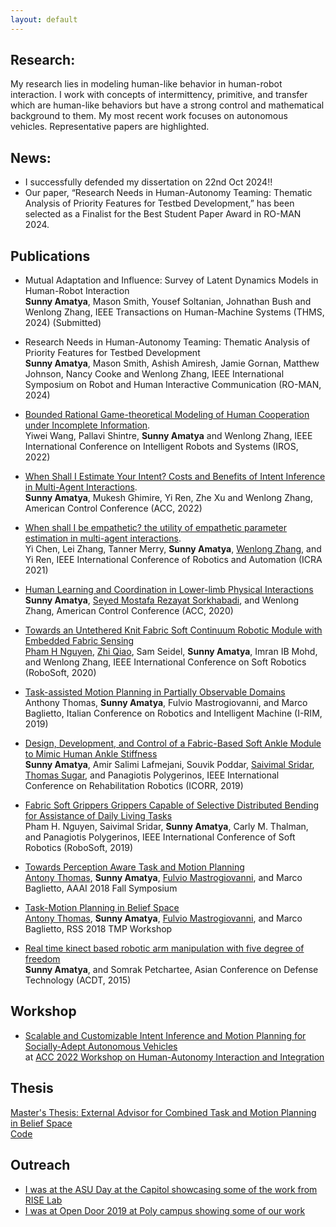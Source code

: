 ```yaml
---
layout: default
---
```

## Research:
My research lies in modeling human-like behavior in human-robot interaction. I work with concepts of intermittency, primitive, and transfer which are human-like behaviors but have a strong control and mathematical background to them. 
My most recent work focuses on autonomous vehicles. Representative papers are highlighted.

## News:
*	I successfully defended my dissertation on 22nd Oct 2024!!
*	Our paper, “Research Needs in Human-Autonomy Teaming: Thematic Analysis of Priority Features for Testbed Development,” has been selected as a Finalist for the Best Student Paper Award in RO-MAN 2024.


## Publications
*	Mutual Adaptation and Influence: Survey of Latent Dynamics Models in Human-Robot Interaction\
	**Sunny Amatya**, Mason Smith, Yousef Soltanian, Johnathan Bush and Wenlong Zhang, IEEE Transactions on Human-Machine Systems (THMS, 2024) (Submitted)

*	Research Needs in Human-Autonomy Teaming: Thematic Analysis of Priority Features for Testbed Development\
	**Sunny Amatya**, Mason Smith, Ashish Amiresh, Jamie Gornan, Matthew Johnson, Nancy Cooke and Wenlong Zhang, IEEE International Symposium on Robot and Human Interactive Communication (RO-MAN, 2024)

*	[Bounded Rational Game-theoretical Modeling of Human Cooperation under Incomplete Information](https://ieeexplore.ieee.org/abstract/document/9982108?casa_token=9LtQOX7vYeQAAAAA:YQrLBsF3pwN4DzzO6mcMP20JMykz-60PnWmeC_5HM16WHCJwB-B2qfEgevV56GldNjvcXQVcBQ).\
	Yiwei Wang, Pallavi Shintre, **Sunny Amatya** and Wenlong Zhang, IEEE International Conference on Intelligent Robots and Systems (IROS, 2022)
	
*	[When Shall I Estimate Your Intent? Costs and Benefits of Intent Inference in Multi-Agent Interactions](https://ieeexplore.ieee.org/abstract/document/9867155?casa_token=bXavV3t5vs8AAAAA:CPtGpS_uf00ZySmuC7OxByo9mX--diwEMspS0YjlrddiEm2iDkAR4Kn4ZkSCHFn08o0cPBkzag).\
	**Sunny Amatya**, Mukesh Ghimire, Yi Ren, Zhe Xu and Wenlong Zhang, American Control Conference (ACC, 2022)

*   [When shall I be empathetic? the utility of empathetic parameter estimation in multi-agent interactions](https://ieeexplore.ieee.org/stamp/stamp.jsp?arnumber=9561079).\
	Yi Chen, Lei Zhang, Tanner Merry, **Sunny Amatya**, [Wenlong Zhang](https://scholar.google.com/citations?user=S2xHIfoAAAAJ&hl=en&oi=ao), and Yi Ren, IEEE International Conference of Robotics and Automation (ICRA 2021)
	
*   [Human Learning and Coordination in Lower-limb Physical Interactions](https://ieeexplore.ieee.org/stamp/stamp.jsp?arnumber=9147738)\
	**Sunny Amatya**, [Seyed Mostafa Rezayat Sorkhabadi](https://www.linkedin.com/in/mostafa-rezayat-37897358/), and Wenlong Zhang,	American Control Conference (ACC, 2020)
	
*   [Towards an Untethered Knit Fabric Soft Continuum Robotic Module with Embedded Fabric Sensing](https://ieeexplore.ieee.org/stamp/stamp.jsp?arnumber=9116025)\
	[Pham H Nguyen](https://sites.google.com/view/mechphnguyen/home?authuser=0), [Zhi Qiao](https://scholar.google.com/citations?user=LZCFHPQAAAAJ&hl=en), Sam Seidel, **Sunny Amatya**, Imran IB Mohd, and Wenlong Zhang, IEEE International Conference on Soft Robotics (RoboSoft, 2020)
	
*	[Task-assisted Motion Planning in Partially Observable Domains](https://arxiv.org/pdf/1908.10227.pdf)\
	Anthony Thomas, **Sunny Amatya**, Fulvio Mastrogiovanni, and Marco Baglietto, Italian Conference on Robotics and Intelligent Machine (I-RIM, 2019)
	
*	[Design, Development, and Control of a Fabric-Based Soft Ankle Module to Mimic Human Ankle Stiffness](https://ieeexplore.ieee.org/abstract/document/8779495)\
	**Sunny Amatya**, Amir Salimi Lafmejani, Souvik Poddar, [Saivimal Sridar](https://scholar.google.com/citations?user=hKUvvEkAAAAJ&hl=en&oi=ao), [Thomas Sugar](https://scholar.google.com/citations?user=xm3gDhoAAAAJ&hl=en&oi=ao), and Panagiotis Polygerinos, IEEE International Conference on Rehabilitation Robotics (ICORR, 2019)
	
*	[Fabric Soft Grippers Grippers Capable of Selective Distributed Bending for Assistance of Daily Living Tasks](https://ieeexplore.ieee.org/stamp/stamp.jsp?arnumber=8722758)\
	Pham H. Nguyen, Saivimal Sridar, **Sunny Amatya**, Carly M. Thalman, and Panagiotis Polygerinos, IEEE International Conference of Soft Robotics (RoboSoft, 2019)
	
*	[Towards Perception Aware Task and Motion Planning](https://www.researchgate.net/profile/Antony-Thomas-3/publication/329399485_Towards_Perception_Aware_Task-Motion_Planning/links/5c06898d299bf169ae316c84/Towards-Perception-Aware-Task-Motion-Planning.pdf)\
	[Antony Thomas](https://scholar.google.com/citations?user=aPSLBVUAAAAJ&hl=en&oi=sra), **Sunny Amatya**, [Fulvio Mastrogiovanni](https://scholar.google.com/citations?user=9dRRzV0AAAAJ&hl=en&oi=sra), and Marco Baglietto, AAAI 2018 Fall Symposium
	
*	[Task-Motion Planning in Belief Space](http://www.neil.dantam.name/2018/rss-tmp-workshop/thomas.pdf)\
	[Antony Thomas](https://scholar.google.com/citations?user=aPSLBVUAAAAJ&hl=en&oi=sra), **Sunny Amatya**, [Fulvio Mastrogiovanni](https://scholar.google.com/citations?user=9dRRzV0AAAAJ&hl=en&oi=sra), and Marco Baglietto, RSS 2018 TMP Workshop
	
* 	[Real time kinect based robotic arm manipulation with five degree of freedom](https://ieeexplore.ieee.org/stamp/stamp.jsp?arnumber=7111574)\
	**Sunny Amatya**, and Somrak Petchartee, Asian Conference on Defense Technology (ACDT, 2015)

## Workshop
*	[Scalable and Customizable Intent Inference and Motion Planning for Socially-Adept Autonomous Vehicles](/assets/ACC_2022_workshop.pptx)\
	at [ACC 2022 Workshop on Human-Autonomy Interaction and Integration](https://zoe104yao.github.io/ACC2022Workshop/program/)

## Thesis
[Master's Thesis: External Advisor for Combined Task and Motion Planning in Belief Space](/assets/External_Advisor_for_Combined_Task_and_Motion_Planning_in_Belief_Space.pdf)\
[Code](https://bitbucket.org/LittleSunny/masters-thesis/src/master/)

## Outreach
*	[I was at the ASU Day at the Capitol showcasing some of the work from RISE Lab](https://twitter.com/asuriselab/status/1486181046613774337/photo/2)
*	[I was at Open Door 2019 at Poly campus showing some of our work](https://news.asu.edu/20190203-sun-devil-life-open-door-2019-takes-flight-polytechnic-campus)
